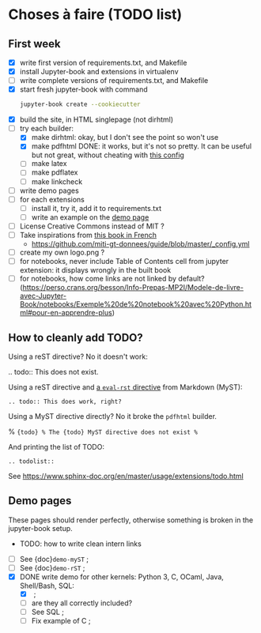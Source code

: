 # Choses à faire (TODO list)

## First week
- [x] write first version of requirements.txt, and Makefile
- [x] install Jupyter-book and extensions in virtualenv
- [ ] write complete versions of requirements.txt, and Makefile
- [x] start fresh jupyter-book with command
  ```bash
  jupyter-book create --cookiecutter
  ```
- [x] build the site, in HTML singlepage (not dirhtml)
- [ ] try each builder:
  - [x] make dirhtml: okay, but I don't see the point so won't use
  - [x] make pdfhtml DONE: it works, but it's not so pretty. It can be useful but not great, without cheating with [this config](https://jupyterbook.org/advanced/pdf.html#control-the-look-of-pdf-via-html)
  - [ ] make latex
  - [ ] make pdflatex
  - [ ] make linkcheck
- [ ] write demo pages
- [ ] for each extensions
  - [ ] install it, try it, add it to requirements.txt
  - [ ] write an example on the [demo page](Extensions_sphinx.html)
- [ ] License Creative Commons instead of MIT ?
- [ ] Take inspirations from [this book in French](https://mi-gt-donnees.pages.math.unistra.fr/guide)
  - https://github.com/miti-gt-donnees/guide/blob/master/_config.yml
- [ ] create my own logo.png ?
- [ ] for notebooks, never include Table of Contents cell from jupyter extension: it displays wrongly in the built book
- [ ] for notebooks, how come links are not linked by default? (https://perso.crans.org/besson/Info-Prepas-MP2I/Modele-de-livre-avec-Jupyter-Book/notebooks/Exemple%20de%20notebook%20avec%20Python.html#pour-en-apprendre-plus)

## How to cleanly add TODO?

Using a reST directive? No it doesn't work:

.. todo:: This does not exist.

Using a reST directive and [a `eval-rst` directive](https://myst-parser.readthedocs.io/en/latest/using/syntax.html#how-directives-parse-content) from Markdown (MyST):

```{eval-rst}
.. todo:: This does work, right?
```

Using a MyST directive directly? No it broke the `pdfhtml` builder.

% ```{todo}
% The {todo} MyST directive does not exist
% ```

And printing the list of TODO:

```{eval-rst}
.. todolist::
```

See <https://www.sphinx-doc.org/en/master/usage/extensions/todo.html>

## Demo pages

These pages should render perfectly, otherwise something is broken in the jupyter-book setup.

- TODO: how to write clean intern links
- [ ] See {doc}`demo-myST` ;
- [ ] See {doc}`demo-rST` ;
- [x] DONE write demo for other kernels: Python 3, C, OCaml, Java, Shell/Bash, SQL:
  - [x] <notebooks/> ;
  - [ ] are they all correctly included?
  - [ ] See SQL ;
  - [ ] Fix example of C ;
